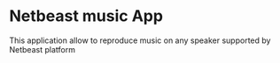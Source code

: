 # Netbeast music App

This application allow to reproduce music on any speaker supported by Netbeast platform